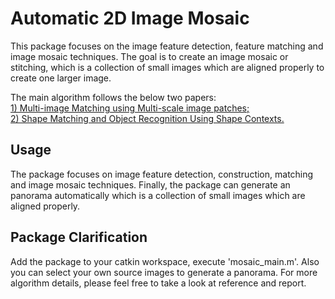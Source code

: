 # Automatic 2D Image Mosaic
This package focuses on the image feature detection, feature matching and image mosaic techniques. The goal is to create an image mosaic or stitching, which is a collection of small images which are aligned properly to create one larger image.        

The main algorithm follows the below two papers:         
[1) Multi-image Matching using Multi-scale image patches; ](http://ieeexplore.ieee.org/xpls/icp.jsp?arnumber=1467310)      
[2) Shape Matching and Object Recognition Using Shape Contexts.](http://citeseerx.ist.psu.edu/viewdoc/download?doi=10.1.1.441.6897&rep=rep1&type=pdf)

Usage
-----
The package focuses on image feature detection, construction, matching and image mosaic techniques. Finally, the package can generate 
an panorama automatically which is a collection of small images which are aligned properly.


Package Clarification
---------------------
Add the package to your catkin workspace, execute 'mosaic_main.m'. Also you can select your own source images to generate a panorama. 
For more algorithm details, please feel free to take a look at reference and report.
